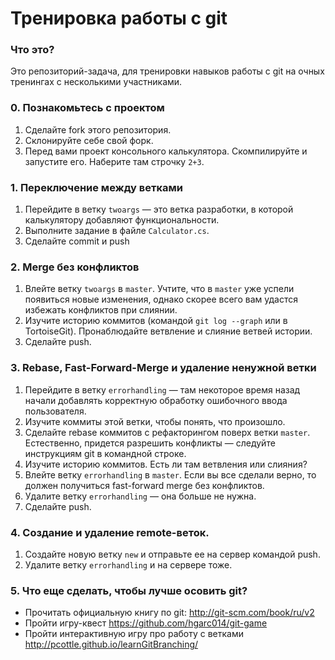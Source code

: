 # Тренировка работы с git

### Что это?

Это репозиторий-задача, для тренировки навыков работы с git на очных тренингах с несколькими участниками.

### 0. Познакомьтесь с проектом


1. Сделайте fork этого репозитория.
2. Склонируйте себе свой форк.
3. Перед вами проект консольного калькулятора. Скомпилируйте и запустите его. Наберите там строчку `2+3`.

### 1. Переключение между ветками

1. Перейдите в ветку `twoargs` — это ветка разработки, в которой калькулятору добавляют функциональности. 
2. Выполните задание в файле `Calculator.cs`.
3. Сделайте commit и push

### 2. Merge без конфликтов

1. Влейте ветку `twoargs` в `master`. Учтите, что в `master` уже успели появиться новые изменения, однако скорее всего вам удастся избежать конфликтов при слиянии.
2. Изучите историю коммитов (командой `git log --graph` или в TortoiseGit). Пронаблюдайте ветвление и слияние ветвей истории.
3. Сделайте push.


### 3. Rebase, Fast-Forward-Merge и удаление ненужной ветки

1. Перейдите в ветку `errorhandling` — там некоторое время назад начали добавлять корректную обработку ошибочного ввода пользователя.
2. Изучите коммиты этой ветки, чтобы понять, что произошло.
3. Сделайте rebase коммитов с рефакторингом поверх ветки `master`. Естественно, придется разрешить конфликты — следуйте инструкциям git в командной строке.
4. Изучите историю коммитов. Есть ли там ветвления или слияния?
5. Влейте ветку `errorhandling` в `master`. Если вы все сделали верно, то должен получиться fast-forward merge без конфликтов.
6. Удалите ветку `errorhandling` — она больше не нужна.
7. Сделайте push.

### 4. Создание и удаление remote-веток.

1. Создайте новую ветку `new` и отправьте ее на сервер командой push.
2. Удалите ветку `errorhandling` и на сервере тоже.


### 5. Что еще сделать, чтобы лучше осовить git?

* Прочитать официальную книгу по git: http://git-scm.com/book/ru/v2
* Пройти игру-квест  https://github.com/hgarc014/git-game
* Пройти интерактивную игру про работу с ветками http://pcottle.github.io/learnGitBranching/
